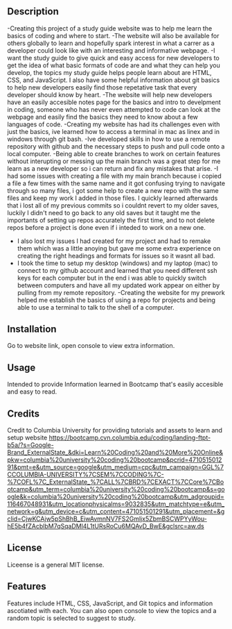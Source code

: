 # <Pre-work Study Guide Website>

## Description

-Creating this project of a study guide website was to help me learn the basics of coding and where to start.
-The website will also be available for others globally to learn and hopefully spark interest in what a carrer as a developer could look like with an interesting and informative webpage.
-I want the study guide to give quick and easy access for new developers to get the idea of what basic formats of code are and what they can help you develop, the topics my study guide helps people learn about are HTML, CSS, and JavaScript. I also have some helpful information about git basics to help new developers easily find those repetative task that every developer should know by heart.
-The website will help new developers have an easily accesible notes page for the basics and intro to develpment in coding, someone who has never even attempted to code can look at the webpage and easily find the basics they need to know about a few languages of code.
-Creating my website has had its challenges even with just the basics, ive learned how to access a terminal in mac as linex and in windows through git bash.
-Ive developed skills in how to use a remote repository with github and the necessary steps to push and pull code onto a local computer.
-Being able to create branches to work on certain features without interupting or messing up the main branch was a great step for me learn as a new developer so i can return and fix any mistakes that arise.
-I had some issues with creating a file with my main branch because i copied a file a few times with the same name and it got confusing trying to navigate through so many files, i got some help to create a new repo with the same files and keep my work I added in those files. I quickly learned afterwards that i lost all of my previous commits so i couldnt revert to my older saves, luckily I didn't need to go back to any old saves but it taught me the importants of setting up repos accurately the first time, and to not delete repos before a project is done even if i inteded to work on a new one.
- I also lost my issues I had created for my project and had to remake them which was a little anoying but gave me some extra experience on creating the right headings and formats for issues so it wasnt all bad.
- I took the time to setup my desktop (windows) and my laptop (mac) to connect to my github account and learned that you need different ssh keys for each computer but in the end i was able to quickly switch between computers and have all my updated work appear on either by pulling from my remote repository.
-Creating the website for my prework helped me establish the basics of using a repo for projects and being able to use a terminal to talk to the shell of a computer.

## Installation

Go to website link, open console to view extra information.

## Usage

Intended to provide Information learned in Bootcamp that's easily accesible and easy to read.

## Credits

Credit to Columbia University for providing tutorials and assets to learn and setup website
https://bootcamp.cvn.columbia.edu/coding/landing-ftpt-b5a/?s=Google-Brand_ExternalState_&dki=Learn%20Coding%20and%20More%20Online&pkw=columbia%20university%20coding%20bootcamp&pcrid=471051501291&pmt=e&utm_source=google&utm_medium=cpc&utm_campaign=GGL%7CCOLUMBIA-UNIVERSITY%7CSEM%7CCODING%7C-%7COFL%7C_ExternalState_%7CALL%7CBRD%7CEXACT%7CCore%7CBootcamp&utm_term=columbia%20university%20coding%20bootcamp&s=google&k=columbia%20university%20coding%20bootcamp&utm_adgroupid=116467048931&utm_locationphysicalms=9032835&utm_matchtype=e&utm_network=g&utm_device=c&utm_content=471051501291&utm_placement=&gclid=CjwKCAjw5pShBhB_EiwAvmnNV7FS2Gmljx5ZbmBSCWPYyWou-hE5b4fZAcblbM7qSqaDMl4L1tURsRoCu6MQAvD_BwE&gclsrc=aw.ds

## License

Liceense is a general MIT license.

## Features

Features include HTML, CSS, JavaScript, and Git topics and information ascotiated with each.
You can also open console to view the topics and a random topic is selected to suggest to study.
